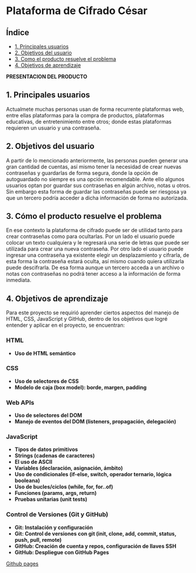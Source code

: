 # Plataforma de Cifrado César

## Índice

* [1. Principales usuarios](#1-principales-usuarios)
* [2. Objetivos del usuario](#2-objetivos-del-usuario)
* [3. Como el producto resuelve el problema](#3-cómo-el-producto-resuelve-el-problema)
* [4. Objetivos de aprendizaje](#4-objetivos-de-aprendizaje)

**PRESENTACION DEL PRODUCTO**  

## 1. Principales usuarios
Actualmete muchas personas usan de forma recurrente plataformas web, entre ellas plataformas para la compra de productos, plataformas educativas, de entretenimiento entre otros; donde estas plataformas requieren un usuario y una contraseña. 

## 2. Objetivos del usuario
A partir de lo mencionado anteriormente, las personas pueden generar una gran cantidad de cuentas, así mismo tener la necesidad de crear nuevas contraseñas y guardarlas de forma segura, donde la opción de autoguardado no siempre es una opción recomendable. Ante ello algunos usuarios optan por guardar sus contraseñas en algún archivo, notas u otros. Sin embargo esta forma de guardar las contraseñas puede ser riesgosa ya que un tercero podría acceder a dicha información de forma no autorizada. 

## 3. Cómo el producto resuelve el problema
En ese contexto la plataforma de cifrado puede ser de utilidad tanto para crear contraseñas como para ocultarlas. Por un lado el usuario puede colocar un texto cualquiera y le regresará una serie de letras que puede ser utilizada para crear una nueva contraseña. Por otro lado el usuario puede ingresar una contraseña ya existente elegir un desplazamiento y cifrarla, de esta forma la contraseña estará oculta, así mismo cuando quiera utilizarla puede descifrarla. De esa forma aunque un tercero acceda a un archivo o notas con contraseñas no podrá tener acceso a la información de forma inmediata.

## 4. Objetivos de aprendizaje
Para este proyecto se requirió aprender ciertos aspectos del manejo de HTML, CSS, JavaScript y GitHub, dentro de los objetivos que logré entender y aplicar en el proyecto, se encuentran: 

### HTML

- **Uso de HTML semántico**

### CSS

- **Uso de selectores de CSS**
- **Modelo de caja (box model): borde, margen, padding**

### Web APIs

- **Uso de selectores del DOM**
- **Manejo de eventos del DOM (listeners, propagación, delegación)**

### JavaScript

- **Tipos de datos primitivos**
- **Strings (cadenas de caracteres)**
- **El uso de ASCII**
- **Variables (declaración, asignación, ámbito)**
- **Uso de condicionales (if-else, switch, operador ternario, lógica booleana)**
- **Uso de bucles/ciclos (while, for, for..of)**
- **Funciones (params, args, return)**
- **Pruebas unitarias (unit tests)**

### Control de Versiones (Git y GitHub)

- **Git: Instalación y configuración**
- **Git: Control de versiones con git (init, clone, add, commit, status, push, pull, remote)**
- **GitHub: Creación de cuenta y repos, configuración de llaves SSH**
- **GitHub: Despliegue con GitHub Pages**

[Github pages](https://jackelinegs.github.io/DEV005-cipher/src/) 




